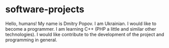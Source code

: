 # software-projects

Hello, humans!
My name is Dmitry Popov. I am Ukrainian. I would like to become a programmer. I am learning C++ (PHP a little and similar other  technologies). I would like contribute to the development of the project and programming in general.
